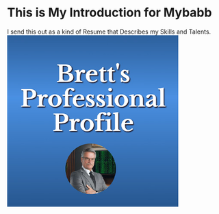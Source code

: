 <!-- note to self this is npm run deploy for github pages only. -->
<!-- The resume hub i on mybabb.com -->
# This is My Introduction for Mybabb

I send this out as a kind of Resume that Describes my Skills and Talents.
![image](MeReadmeImage.jpg)
